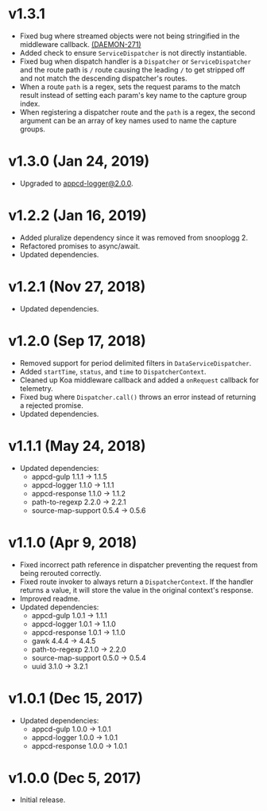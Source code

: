 # v1.3.1

 * Fixed bug where streamed objects were not being stringified in the middleware callback.
   [(DAEMON-271)](https://jira.appcelerator.org/browse/DAEMON-271)
 * Added check to ensure `ServiceDispatcher` is not directly instantiable.
 * Fixed bug when dispatch handler is a `Dispatcher` or `ServiceDispatcher` and the route path is
   `/` route causing the leading `/` to get stripped off and not match the descending dispatcher's
   routes.
 * When a route `path` is a regex, sets the request params to the match result instead of setting
   each param's key name to the capture group index.
 * When registering a dispatcher route and the `path` is a regex, the second argument can be an
   array of key names used to name the capture groups.

# v1.3.0 (Jan 24, 2019)

 * Upgraded to appcd-logger@2.0.0.

# v1.2.2 (Jan 16, 2019)

 * Added pluralize dependency since it was removed from snooplogg 2.
 * Refactored promises to async/await.
 * Updated dependencies.

# v1.2.1 (Nov 27, 2018)

 * Updated dependencies.

# v1.2.0 (Sep 17, 2018)

 * Removed support for period delimited filters in `DataServiceDispatcher`.
 * Added `startTime`, `status`, and `time` to `DispatcherContext`.
 * Cleaned up Koa middleware callback and added a `onRequest` callback for telemetry.
 * Fixed bug where `Dispatcher.call()` throws an error instead of returning a rejected promise.
 * Updated dependencies.

# v1.1.1 (May 24, 2018)

 * Updated dependencies:
   - appcd-gulp 1.1.1 -> 1.1.5
   - appcd-logger 1.1.0 -> 1.1.1
   - appcd-response 1.1.0 -> 1.1.2
   - path-to-regexp 2.2.0 -> 2.2.1
   - source-map-support 0.5.4 -> 0.5.6

# v1.1.0 (Apr 9, 2018)

 * Fixed incorrect path reference in dispatcher preventing the request from being rerouted
   correctly.
 * Fixed route invoker to always return a `DispatcherContext`. If the handler returns a value,
   it will store the value in the original context's response.
 * Improved readme.
 * Updated dependencies:
   - appcd-gulp 1.0.1 -> 1.1.1
   - appcd-logger 1.0.1 -> 1.1.0
   - appcd-response 1.0.1 -> 1.1.0
   - gawk 4.4.4 -> 4.4.5
   - path-to-regexp 2.1.0 -> 2.2.0
   - source-map-support 0.5.0 -> 0.5.4
   - uuid 3.1.0 -> 3.2.1

# v1.0.1 (Dec 15, 2017)

 * Updated dependencies:
   - appcd-gulp 1.0.0 -> 1.0.1
   - appcd-logger 1.0.0 -> 1.0.1
   - appcd-response 1.0.0 -> 1.0.1

# v1.0.0 (Dec 5, 2017)

 - Initial release.
